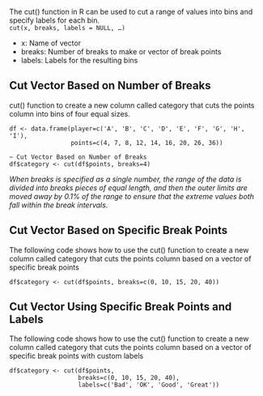 The cut() function in R can be used to cut a range of values into bins and specify labels for each bin. <br>
            ```cut(x, breaks, labels = NULL, …)``` <br>
- x: Name of vector
- breaks: Number of breaks to make or vector of break points
- labels: Labels for the resulting bins
## Cut Vector Based on Number of Breaks
cut() function to create a new column called category that cuts the points column into bins of four equal sizes.
```
df <- data.frame(player=c('A', 'B', 'C', 'D', 'E', 'F', 'G', 'H', 'I'),
                 points=c(4, 7, 8, 12, 14, 16, 20, 26, 36))

~ Cut Vector Based on Number of Breaks
df$category <- cut(df$points, breaks=4)
```
*When breaks is specified as a single number, the range of the data is divided into breaks pieces of equal length, and 
then the outer limits are moved away by 0.1% of the range to ensure that the extreme values both fall within the 
break intervals.*

## Cut Vector Based on Specific Break Points
The following code shows how to use the cut() function to create a new column called category that cuts the points column based on a vector of specific break points
```
df$category <- cut(df$points, breaks=c(0, 10, 15, 20, 40))
```
## Cut Vector Using Specific Break Points and Labels
The following code shows how to use the cut() function to create a new column called category that cuts the points column based on a vector of specific break points with custom labels
```
df$category <- cut(df$points,
                   breaks=c(0, 10, 15, 20, 40),
                   labels=c('Bad', 'OK', 'Good', 'Great'))
```

